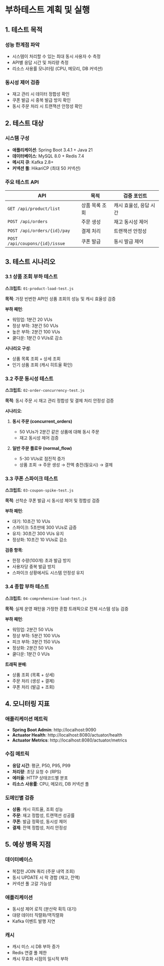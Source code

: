 # 부하테스트 계획 및 실행

## 1. 테스트 목적

### 성능 한계점 파악
- 시스템이 처리할 수 있는 최대 동시 사용자 수 측정
- API별 응답 시간 및 처리량 측정
- 리소스 사용률 모니터링 (CPU, 메모리, DB 커넥션)

### 동시성 제어 검증
- 재고 관리 시 데이터 정합성 확인
- 쿠폰 발급 시 중복 발급 방지 확인
- 동시 주문 처리 시 트랜잭션 안정성 확인

## 2. 테스트 대상

### 시스템 구성
- **애플리케이션**: Spring Boot 3.4.1 + Java 21
- **데이터베이스**: MySQL 8.0 + Redis 7.4
- **메시지 큐**: Kafka 2.8+
- **커넥션 풀**: HikariCP (최대 50 커넥션)

### 주요 테스트 API
| API | 목적 | 검증 포인트 |
|-----|------|------------|
| `GET /api/product/list` | 상품 목록 조회 | 캐시 효율성, 응답 시간 |
| `POST /api/orders` | 주문 생성 | 재고 동시성 제어 |
| `POST /api/orders/{id}/pay` | 결제 처리 | 트랜잭션 안정성 |
| `POST /api/coupons/{id}/issue` | 쿠폰 발급 | 동시 발급 제어 |

## 3. 테스트 시나리오

### 3.1 상품 조회 부하 테스트
**스크립트**: `01-product-load-test.js`

**목적**: 가장 빈번한 API인 상품 조회의 성능 및 캐시 효율성 검증

**부하 패턴**:
- 워밍업: 1분간 20 VUs
- 정상 부하: 3분간 50 VUs
- 높은 부하: 2분간 100 VUs
- 쿨다운: 1분간 0 VUs로 감소

**시나리오 구성**:
- 상품 목록 조회 + 상세 조회
- 인기 상품 조회 (캐시 히트율 확인)


### 3.2 주문 동시성 테스트
**스크립트**: `02-order-concurrency-test.js`

**목적**: 동시 주문 시 재고 관리 정합성 및 결제 처리 안정성 검증

**시나리오**:
1. **동시 주문 (concurrent_orders)**
   - 50 VUs가 2분간 같은 상품에 대해 동시 주문
   - 재고 동시성 제어 검증
   
2. **일반 주문 플로우 (normal_flow)**
   - 5-30 VUs로 점진적 증가
   - 상품 조회 → 주문 생성 → 잔액 충전(필요시) → 결제

### 3.3 쿠폰 스파이크 테스트
**스크립트**: `03-coupon-spike-test.js`

**목적**: 선착순 쿠폰 발급 시 동시성 제어 및 정합성 검증

**부하 패턴**:
- 대기: 10초간 10 VUs
- 스파이크: 5초만에 300 VUs로 급증
- 유지: 30초간 300 VUs 유지
- 정상화: 10초간 10 VUs로 감소

**검증 항목**:
- 한정 수량(100개) 초과 발급 방지
- 사용자당 중복 발급 방지
- 스파이크 상황에서도 시스템 안정성 유지


### 3.4 종합 부하 테스트
**스크립트**: `04-comprehensive-load-test.js`

**목적**: 실제 운영 패턴을 가정한 혼합 트래픽으로 전체 시스템 성능 검증

**부하 패턴**:
- 워밍업: 2분간 50 VUs
- 정상 부하: 5분간 100 VUs
- 피크 부하: 3분간 150 VUs
- 정상화: 2분간 50 VUs
- 쿨다운: 1분간 0 VUs

**트래픽 분배**:
- 상품 조회 (목록 + 상세)
- 주문 처리 (생성 + 결제)
- 쿠폰 처리 (발급 + 조회)


## 4. 모니터링 지표

### 애플리케이션 메트릭
- **Spring Boot Admin**: http://localhost:9090
- **Actuator Health**: http://localhost:8080/actuator/health
- **Actuator Metrics**: http://localhost:8080/actuator/metrics

### 수집 메트릭
- **응답 시간**: 평균, P50, P95, P99
- **처리량**: 초당 요청 수 (RPS)
- **에러율**: HTTP 상태코드별 분포
- **리소스 사용률**: CPU, 메모리, DB 커넥션 풀

### 도메인별 검증
- **상품**: 캐시 히트율, 조회 성능
- **주문**: 재고 정합성, 트랜잭션 성공률
- **쿠폰**: 발급 정확성, 동시성 제어
- **결제**: 잔액 정합성, 처리 안정성

## 5. 예상 병목 지점

### 데이터베이스
- 복잡한 JOIN 쿼리 (주문 내역 조회)
- 동시 UPDATE 시 락 경합 (재고, 잔액)
- 커넥션 풀 고갈 가능성

### 애플리케이션
- 동시성 제어 로직 (분산락 획득 대기)
- 대량 데이터 직렬화/역직렬화
- Kafka 이벤트 발행 지연

### 캐시
- 캐시 미스 시 DB 부하 증가
- Redis 연결 풀 제한
- 캐시 무효화 시점의 일시적 부하
